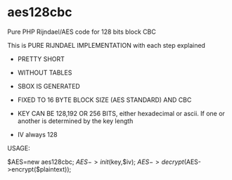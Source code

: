 # aes128cbc
Pure PHP Rijndael/AES code for 128 bits block CBC

This is PURE RIJNDAEL IMPLEMENTATION with each step explained

- PRETTY SHORT

- WITHOUT TABLES

- SBOX IS GENERATED

- FIXED TO 16 BYTE BLOCK SIZE (AES STANDARD) AND CBC

- KEY CAN BE 128,192 OR 256 BITS, either hexadecimal or ascii. If one or another is determined by the key length

- IV always 128

USAGE:

$AES=new aes128cbc;
$AES->init($key,$iv);
$AES->decrypt($AES->encrypt($plaintext));
